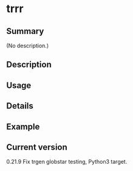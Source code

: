 # trrr

## Summary

(No description.)

## Description

## Usage

## Details

## Example

## Current version

0.21.9 Fix trgen globstar testing, Python3 target.
